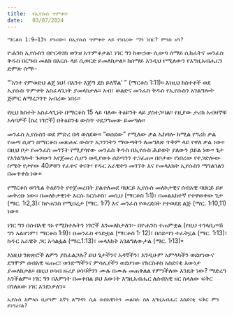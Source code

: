 ```yaml
---
title:  የኢየሱስ ጥምቀት
date:   03/07/2024
---
```


`ማርቆስ 1:9–13ን ያንብቡ። በኢየሱስ ጥምቀት ላይ የነበረው ማን ነበር? ምንስ ሆነ?`

ዮሐንስ ኢየሱስን በዮርዳኖስ ወንዝ አጥምቆታል፣ ነገር ግን ከውኃው ሲወጣ ሰማይ ሲከፈትና መንፈስ ቅዱስ በርግብ መልክ በእርሱ ላይ ሲወርድ ይመለከታል። ከሰማይ እንዲህ የሚለውን የእግዚአብሔርን ድምጽ ሰማ፡-

“‘አንተ የምወድህ ልጄ ነህ፤ በአንተ እጅግ ደስ ይለኛል’ ” (ማርቆስ 1:11)። እነዚህ ክስተቶች ወደ ኢየሱስ ጥምቀት አስፈላጊነት ያመላክታሉ። አብ፣ ወልድና መንፈስ ቅዱስ የኢየሱስን አገልግሎት ጅምር ለማረጋገጥ አብረው ነበሩ።

የዚህ ክስተት አስፈላጊነት በማርቆስ 15 ላይ ባለው ትዕይንት ላይ ያስተጋባል። የዚያው ታሪክ አብዛኞቹ አላባዎች (ስረ ነገሮች) በትዕይንቱ ውስጥ ተደጋግመው ይመጣሉ።

መንፈስ ኢየሱስን ወደ ምድረ በዳ ወሰደው። “ወሰደው” የሚለው ቃል ኤክባሎ ከሚል የግሪክ ቃል የመጣ ሲሆን በማርቆስ መጽሐፍ ውስጥ አጋንንትን ማውጣትን ለመግለጽ ጥቅም ላይ የዋለ ቃል ነው። በዚህ ቦታ የመንፈስ መገኘት የሚያሳየው መንፈስ ቅዱስ በኢየሱስ ሕይወት ያለውን ኃይል ነው። ጌታ የአገልግሎት ጉዞውን እየጀመረ ሲሆን ወዲያውኑ ሰይጣንን ተጋፈጠ። በቦታው የነበረው የተጋድሎው ስሜት የታየው 40ዎቹን የፈተና ቀናት፣ የዱር አራዊትን መገኘት እና የመላእክት ኢየሱስን ማገልገልን በመጥቀስ ነው።

የማርቆስ ወንጌል ትዕይንት የተጀመረበት ያልተለመደ ባህርይ ኢየሱስ መለኮታዊና ሰብአዊ ባህርይ ይዞ መቅረቡ ነው። በመለኮታዊነት እርሱ ክርስቶስ፣ መሲህ (ማርቆስ 1፡1)፣ በመልእክተኛ የተዋወቀው ጌታ (ማር. 1፡2,3)፣ ከዮሐንስ የሚበረታ (ማር. 1፡7) እና መንፈስ የወረደበት የተወደደ ልጅ (ማር. 1፡10,11) ነው።

ነገር ግን በሰብአዊ ጎኑ የሚከተሉትን ነገሮች እንመለከታለን፡- በዮሐንስ ተጠምቋል (የዚህ ተገላቢጦሽ ግን አልሆነም፣ ማርቆስ 1፡9)፣ በመንፈስ ተነድቷል (ማርቆስ 1፡ 12)፣ በሰይጣን ተፈትኗል (ማር. 1፡13)፣ ከዱር አራዊት ጋር አሳልፏል (ማር.1:13)፣ መላእክት አገልግለውታል (ማር. 1፡13)።

እነዚህ ንጽጽሮች ለምን ያስፈልጋሉ? ይህ ጌታችንና አዳኛችን፣ እንዲሁም አምላካችን ወደሆነውና ደግሞም ሰብአዊ ፍጡር፣ ወንድማችንና ምሳሌያችን ወደሆነው የክርስቶስ አስደናቂ እውነታ ያመለክታል። በዚህ ሀሳብ ዙሪያ ሀሳባችንን ሙሉ በሙሉ መጠቅለል የምንችለው እንዴት ነው? ማድረግ አንችልም። ነገር ግን በእምነት በመቀበል ይህ እውነት እግዚአብሔር ለሰብአዊ ዘር ስላለው ፍቅር በገለጸው ነገር እንደነቃለን።

`ኢየሱስ አምላክ ቢሆንም እኛን ለማዳን ሲል ሰብአዊነትን መልበሱ ስለ እግዚአብሔር አስደናቂ ፍቅር ምን ይነግረናል?`
